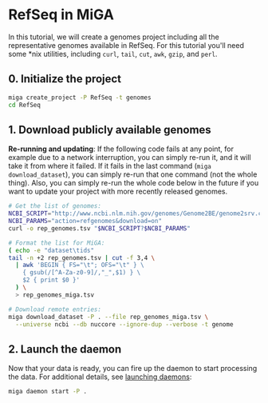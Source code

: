 # RefSeq in MiGA

In this tutorial, we will create a genomes project including all the
representative genomes available in RefSeq. For this tutorial you'll need some
*nix utilities, including `curl`, `tail`, `cut`, `awk`, `gzip`, and `perl`.

## 0. Initialize the project

```bash
miga create_project -P RefSeq -t genomes
cd RefSeq
```

## 1. Download publicly available genomes

**Re-running and updating**: If the following code fails at any point, for
example due to a network interruption, you can simply re-run it, and it will
take it from where it failed. If it fails in the last command
(`miga download_dataset`), you can simply re-run that one command (not the whole
thing). Also, you can simply re-run the whole code below in the future if you
want to update your project with more recently released genomes.

```bash
# Get the list of genomes:
NCBI_SCRIPT="http://www.ncbi.nlm.nih.gov/genomes/Genome2BE/genome2srv.cgi"
NCBI_PARAMS="action=refgenomes&download=on"
curl -o rep_genomes.tsv "$NCBI_SCRIPT?$NCBI_PARAMS"

# Format the list for MiGA:
( echo -e "dataset\tids"
tail -n +2 rep_genomes.tsv | cut -f 3,4 \
  | awk 'BEGIN { FS="\t"; OFS="\t" } \
    { gsub(/[^A-Za-z0-9]/,"_",$1) } \
    $2 { print $0 }'
  ) \
  > rep_genomes_miga.tsv

# Download remote entries:
miga download_dataset -P . --file rep_genomes_miga.tsv \
  --universe ncbi --db nuccore --ignore-dup --verbose -t genome
```

## 2. Launch the daemon

Now that your data is ready, you can fire up the daemon to start processing the
data. For additional details, see [launching daemons](daemons.md):

```bash
miga daemon start -P .
```

